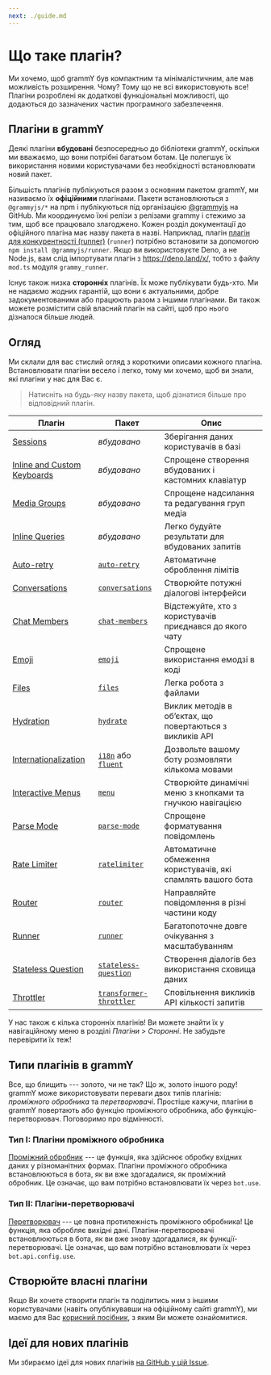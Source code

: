 ```yaml
---
next: ./guide.md
---
```


# Що таке плагін?

Ми хочемо, щоб grammY був компактним та мінімалістичним, але мав можливість розширення.
Чому?
Тому що не всі використовують все!
Плагіни розроблені як додаткові функціональні можливості, що додаються до зазначених частин програмного забезпечення.

## Плагіни в grammY

Деякі плагіни **вбудовані** безпосередньо до бібліотеки grammY, оскільки ми вважаємо, що вони потрібні багатьом ботам.
Це полегшує їх використання новими користувачами без необхідності встановлювати новий пакет.

Більшість плагінів публікуються разом з основним пакетом grammY, ми називаємо їх **офіційними** плагінами.
Пакети встановлюються з `@grammyjs/*` на npm і публікуються під організацією [@grammyjs](https://github.com/grammyjs) на GitHub.
Ми координуємо їхні релізи з релізами grammy і стежимо за тим, щоб все працювало злагоджено.
Кожен розділ документації до офіційного плагіна має назву пакета в назві.
Наприклад, плагін [плагін для конкурентності (runner)](./runner.md) (`runner`) потрібно встановити за допомогою `npm install @grammyjs/runner`.
Якщо ви використовуєте Deno, а не Node.js, вам слід імпортувати плагін з <https://deno.land/x/>, тобто з файлу `mod.ts` модуля `grammy_runner`.

Існує також низка **сторонніх** плагінів.
Їх може публікувати будь-хто.
Ми не надаємо жодних гарантій, що вони є актуальними, добре задокументованими або працюють разом з іншими плагінами.
Ви також можете розмістити свій власний плагін на сайті, щоб про нього дізналося більше людей.

## Огляд

Ми склали для вас стислий огляд з короткими описами кожного плагіна.
Встановлювати плагіни весело і легко, тому ми хочемо, щоб ви знали, які плагіни у нас для Вас є.

> Натисніть на будь-яку назву пакета, щоб дізнатися більше про відповідний плагін.

| Плагін                                        | Пакет                                                 | Опис                                                          |
| --------------------------------------------- | ----------------------------------------------------- | --------------------------------------------------------------|
| [Sessions](./session.md)                      | _вбудовано_                                           | Зберігання даних користувачів в базі                          |
| [Inline and Custom Keyboards](./keyboard.md)  | _вбудовано_                                           | Спрощене створення вбудованих і кастомних клавіатур           |
| [Media Groups](./media-group.md)              | _вбудовано_                                           | Спрощене надсилання та редагування груп медіа                 |
| [Inline Queries](./inline-query.md)           | _вбудовано_                                           | Легко будуйте результати для вбудованих запитів              |
| [Auto-retry](./auto-retry.md)                 | [`auto-retry`](./auto-retry.md)                       | Автоматичне оброблення лімітів                                |
| [Conversations](./conversations.md)           | [`conversations`](./conversations.md)                 | Створюйте потужні діалогові інтерфейси                        |
| [Chat Members](./chat-members.md)             | [`chat-members`](./chat-members.md)                   | Відстежуйте, хто з користувачів приєднався до якого чату      |
| [Emoji](./emoji.md)                           | [`emoji`](./emoji.md)                                 | Спрощене використання емодзі в коді                           |
| [Files](./files.md)                           | [`files`](./files.md)                                 | Легка робота з файлами                                        |
| [Hydration](./hydrate.md)                     | [`hydrate`](./hydrate.md)                             | Виклик методів в обʼєктах, що повертаються з викликів API     |
| [Internationalization](./i18n.md)             | [`i18n`](./i18n.md) або [`fluent`](./fluent.md)       | Дозвольте вашому боту розмовляти кількома мовами              |
| [Interactive Menus](./menu.md)                | [`menu`](./menu.md)                                   | Створюйте динамічні меню з кнопками та гнучкою навігацією     |
| [Parse Mode](./parse-mode.md)                 | [`parse-mode`](./parse-mode.md)                       | Спрощене форматування повідомлень                             |
| [Rate Limiter](./ratelimiter.md)              | [`ratelimiter`](./ratelimiter.md)                     | Автоматичне обмеження користувачів, які спамлять вашого бота  |
| [Router](./router.md)                         | [`router`](./router.md)                               | Направляйте повідомлення в різні частини коду                 |
| [Runner](./runner.md)                         | [`runner`](./runner.md)                               | Багатопоточне довге очікування з масштабуванням               |
| [Stateless Question](./stateless-question.md) | [`stateless-question`](./stateless-question.md)       | Створення діалогів без використання сховища даних             |
| [Throttler](./transformer-throttler.md)       | [`transformer-throttler`](./transformer-throttler.md) | Сповільнення викликів API кількості запитів                   |

У нас також є кілька сторонніх плагінів!
Ви можете знайти їх у навігаційному меню в розділі _Плагіни_ > _Сторонні_.
Не забудьте перевірити їх теж!

## Типи плагінів в grammY

Все, що блищить --- золото, чи не так?
Що ж, золото іншого роду!
grammY може використовувати переваги двох типів плагінів: _проміжного обробника_ та _перетворювачі_.
Простіше кажучи, плагіни в grammY повертають або функцію проміжного обробника, або функцію-перетворювач.
Поговоримо про відмінності.

### Тип I: Плагіни проміжного обробника

[Проміжний обробник](../guide/middleware.md) --- це функція, яка здійснює обробку вхідних даних у різноманітних формах.
Плагіни проміжного обробника встановлюються в бота, як ви вже здогадалися, як проміжний обробник.
Це означає, що вам потрібно встановлювати їх через `bot.use`.

### Тип II: Плагіни-перетворювачі

[Перетворювач](../advanced/transformers.md) --- це повна протилежність проміжного обробника!
Це функція, яка обробляє вихідні дані.
Плагіни-перетворювачі встановлюються в бота, як ви вже знову здогадалися, як функції-перетворювачі.
Це означає, що вам потрібно встановлювати їх через `bot.api.config.use`.

## Створюйте власні плагіни

Якщо Ви хочете створити плагін та поділитись ним з іншими користувачами (навіть опублікувавши на офіційному сайті grammY), ми маємо для Вас [корисний посібник](./guide.md), з яким Ви можете ознайомитися.

## Ідеї для нових плагінів

Ми збираємо ідеї для нових плагінів [на GitHub у цій Issue](https://github.com/grammyjs/grammY/issues/110).
